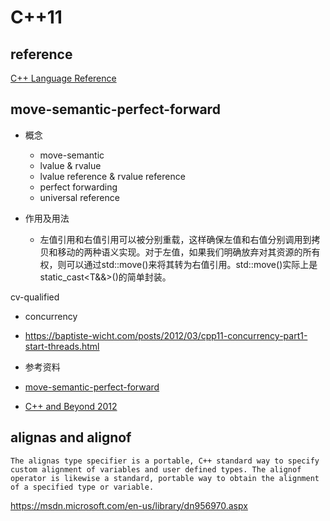 C++11
====================
reference
--------------------

[C++ Language Reference](https://msdn.microsoft.com/en-us/library/3bstk3k5.aspx)


move-semantic-perfect-forward
--------------------

+ 概念
  * move-semantic
  * lvalue & rvalue
  * lvalue reference & rvalue reference 
  * perfect forwarding
  * universal reference

+ 作用及用法
  * 左值引用和右值引用可以被分别重载，这样确保左值和右值分别调用到拷贝和移动的两种语义实现。对于左值，如果我们明确放弃对其资源的所有权，则可以通过std::move()来将其转为右值引用。std::move()实际上是static_cast<T&&>()的简单封装。

cv-qualified

+ concurrency
 * https://baptiste-wicht.com/posts/2012/03/cpp11-concurrency-part1-start-threads.html


+ 参考资料

 * [move-semantic-perfect-forward](https://codinfox.github.io/dev/2014/06/03/move-semantic-perfect-forward/)

 * [C++ and Beyond 2012](https://channel9.msdn.com/Tags/cppbeyond+2012)



alignas and alignof
---------------------------
```
The alignas type specifier is a portable, C++ standard way to specify custom alignment of variables and user defined types. The alignof operator is likewise a standard, portable way to obtain the alignment of a specified type or variable.
```
https://msdn.microsoft.com/en-us/library/dn956970.aspx
